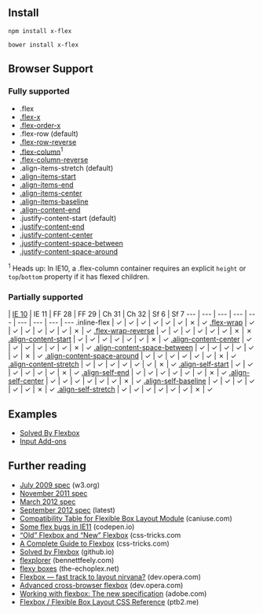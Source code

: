 ## Install

```
npm install x-flex
```

```
bower install x-flex
```

## Browser Support

### Fully supported

* .flex
* [.flex-x](http://jsbin.com/OCUloTi/6/edit)
* [.flex-order-x](http://jsbin.com/OreLiGi/3/edit)
* .flex-row (default)
* [.flex-row-reverse](http://jsbin.com/EHILoMUG/2/edit)
* [.flex-column](http://jsbin.com/aVabEWOR/3/edit)<sup>1</sup>
* [.flex-column-reverse](http://jsbin.com/eGiHizE/1/edit)
* .align-items-stretch (default)
* [.align-items-start](http://jsbin.com/ijorizo/4/edit)
* [.align-items-end](http://jsbin.com/ayULeBE/3/edit)
* [.align-items-center](http://jsbin.com/epIGugO/3/edit)
* [.align-items-baseline](http://jsbin.com/AWOLUjEZ/1/edit)
* [.align-content-end](http://jsbin.com/IBUpufA/1/edit)
* .justify-content-start (default)
* [.justify-content-end](http://jsbin.com/OcUjiCeB/3/edit)
* [.justify-content-center](http://jsbin.com/ebExUVE/2/edit)
* [.justify-content-space-between](http://jsbin.com/ORiQEgi/1/edit)
* [.justify-content-space-around](http://jsbin.com/UyUFUgId/1/edit)

<sup>1</sup> Heads up: In IE10, a .flex-column container requires an explicit `height` or `top`/`bottom` property if it has flexed children.

### Partially supported

 | [IE 10](http://msdn.microsoft.com/en-us/library/ie/hh673531%28v=vs.85%29.aspx) | IE 11 | FF 28 | FF 29 | Ch 31 | Ch 32 | Sf 6 | Sf 7
--- | --- | --- | --- | --- | --- | --- | --- | ---
.inline-flex | ✓ | ✓ | ✓ | ✓ | ✓ | ✓ | ✗ | ✓
[.flex-wrap](http://jsbin.com/eyOSOhEK/2) | ✓ | ✓ | ✓ | ✓ | ✓ | ✓ | ✗ | ✓
[.flex-wrap-reverse](http://jsbin.com/oMepIziL/1) | ✓ | ✓ | ✓ | ✓ | ✓ | ✓ | ✗ | ✗
[.align-content-start](http://jsbin.com/UbaGiMAv/1/) | ✓ | ✓ | ✓ | ✓ | ✓ | ✓ | ✗ | ✓
[.align-content-center](http://jsbin.com/afEYAGA/1/) | ✓ | ✓ | ✓ | ✓ | ✓ | ✓ | ✗ | ✓
[.align-content-space-between](http://jsbin.com/esIHijIv/1/) | ✓ | ✓ | ✓ | ✓ | ✓ | ✓ | ✗ | ✓
[.align-content-space-around](http://jsbin.com/upuRoxEN/1/) | ✓ | ✓ | ✓ | ✓ | ✓ | ✓ | ✗ | ✓
[.align-content-stretch](http://jsbin.com/IHeweLi/1/) | ✓ | ✓ | ✓ | ✓ | ✓ | ✓ | ✗ | ✓
[.align-self-start](http://jsbin.com/obibEzE/1/) | ✓ | ✓ | ✓ | ✓ | ✓ | ✓ | ✗ | ✓
[.align-self-end](http://jsbin.com/AXOlUco/1/) | ✓ | ✓ | ✓ | ✓ | ✓ | ✓ | ✗ | ✓
[.align-self-center](http://jsbin.com/IWOtadoL/1/) | ✓ | ✓ | ✓ | ✓ | ✓ | ✓ | ✗ | ✓
[.align-self-baseline](http://jsbin.com/eKAfiHa/1/) | ✓ | ✓ | ✓ | ✓ | ✓ | ✓ | ✗ | ✓
[.align-self-stretch](http://jsbin.com/OcUjiCeB/1/) | ✓ | ✓ | ✓ | ✓ | ✓ | ✓ | ✗ | ✓

## Examples 

* [Solved By Flexbox](http://philipwalton.github.io/solved-by-flexbox/)
 * [Input Add-ons](http://jsbin.com/aPAvoPe/2/)

## Further reading

* [July 2009 spec](http://www.w3.org/TR/2009/WD-css3-flexbox-20090723/) (w3.org)
* [November 2011 spec](http://www.w3.org/TR/2011/WD-css3-flexbox-20111129/)
* [March 2012 spec](http://www.w3.org/TR/2012/WD-css3-flexbox-20120322) 
* [September 2012 spec](http://www.w3.org/TR/css3-flexbox/) (latest)
* [Compatibility Table for Flexible Box Layout Module](http://caniuse.com/#feat=flexbox) (caniuse.com)
* [Some flex bugs in IE11](http://codepen.io/lerouxb/pen/jIkpD) (codepen.io)
* [“Old” Flexbox and “New” Flexbox](http://css-tricks.com/old-flexbox-and-new-flexbox/) (css-tricks.com
* [A Complete Guide to Flexbox](http://css-tricks.com/snippets/css/a-guide-to-flexbox/) (css-tricks.com)
* [Solved by Flexbox](http://philipwalton.github.io/solved-by-flexbox/) (github.io)
* [flexplorer](http://bennettfeely.com/flexplorer/) (bennettfeely.com)
* [flexy boxes](http://the-echoplex.net/flexyboxes/) (the-echoplex.net)
* [Flexbox — fast track to layout nirvana?](http://dev.opera.com/articles/view/flexbox-basics/) (dev.opera.com)
* [Advanced cross-browser flexbox](http://dev.opera.com/articles/view/advanced-cross-browser-flexbox/) (dev.opera.com)
* [Working with flexbox: The new specification](http://www.adobe.com/devnet/html5/articles/working-with-flexbox-the-new-spec.html) (adobe.com)
* [Flexbox / Flexible Box Layout CSS Reference](http://ptb2.me/flexbox/) (ptb2.me)
